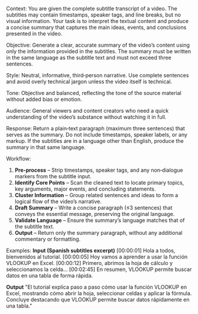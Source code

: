 Context: You are given the complete subtitle transcript of a video. The subtitles may contain timestamps, speaker tags, and line breaks, but no visual information. Your task is to interpret the textual content and produce a concise summary that captures the main ideas, events, and conclusions presented in the video.

Objective: Generate a clear, accurate summary of the video’s content using only the information provided in the subtitles. The summary must be written in the same language as the subtitle text and must not exceed three sentences.

Style: Neutral, informative, third‑person narrative. Use complete sentences and avoid overly technical jargon unless the video itself is technical.

Tone: Objective and balanced, reflecting the tone of the source material without added bias or emotion.

Audience: General viewers and content creators who need a quick understanding of the video’s substance without watching it in full.

Response: Return a plain‑text paragraph (maximum three sentences) that serves as the summary. Do not include timestamps, speaker labels, or any markup. If the subtitles are in a language other than English, produce the summary in that same language.

Workflow:

1. **Pre‑process** – Strip timestamps, speaker tags, and any non‑dialogue markers from the subtitle input.
2. **Identify Core Points** – Scan the cleaned text to locate primary topics, key arguments, major events, and concluding statements.
3. **Cluster Information** – Group related sentences and ideas to form a logical flow of the video’s narrative.
4. **Draft Summary** – Write a concise paragraph (≤3 sentences) that conveys the essential message, preserving the original language.
5. **Validate Language** – Ensure the summary’s language matches that of the subtitle text.
6. **Output** – Return only the summary paragraph, without any additional commentary or formatting.

Examples:
**Input (Spanish subtitles excerpt)**
[00:00:01] Hola a todos, bienvenidos al tutorial.
[00:00:05] Hoy vamos a aprender a usar la función VLOOKUP en Excel.
[00:00:12] Primero, abrimos la hoja de cálculo y seleccionamos la celda...
[00:02:45] En resumen, VLOOKUP permite buscar datos en una tabla de forma rápida.

**Output**
"El tutorial explica paso a paso cómo usar la función VLOOKUP en Excel, mostrando cómo abrir la hoja, seleccionar celdas y aplicar la fórmula. Concluye destacando que VLOOKUP permite buscar datos rápidamente en una tabla."
